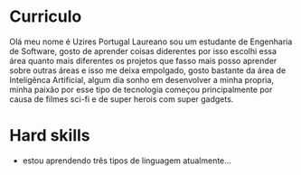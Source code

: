 # Curriculo
Olá meu nome é Uzires Portugal Laureano sou um estudante de Engenharia de Software, gosto de aprender coisas diderentes por isso escolhi essa área quanto mais diferentes os projetos que fasso mais posso aprender sobre outras áreas e isso me deixa empolgado, gosto bastante da área de Inteligênca Artificial, algum dia sonho em desenvolver a minha propria, minha paixão por esse tipo de tecnologia começou principalmente por causa de filmes sci-fi e de super herois com super gadgets.
 
 # Hard skills
* estou aprendendo três tipos de linguagem atualmente...